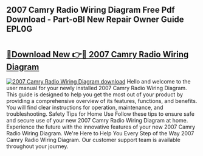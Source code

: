 ## 2007 Camry Radio Wiring Diagram Free Pdf Download - Part-oBI New Repair Owner Guide EPL0G

# <h2><a href="http://dfqw2iv.blite.top/?on=2007+Camry+Radio+Wiring+Diagram">🔗Download New 👉🔴 2007 Camry Radio Wiring Diagram</a></h2>

[![2007 Camry Radio Wiring Diagram download](https://i.imgur.com/lujVjoI.png)](http://dfqw2iv.blite.top/?on=2007+Camry+Radio+Wiring+Diagram)
Hello and welcome to the user manual for your newly installed 2007 Camry Radio Wiring Diagram. This guide is designed to help you get the most out of your product by providing a comprehensive overview of its features, functions, and benefits. You will find clear instructions for operation, maintenance, and troubleshooting. Safety Tips for Home Use Follow these tips to ensure safe and secure use of your new 2007 Camry Radio Wiring Diagram at home. Experience the future with the innovative features of your new 2007 Camry Radio Wiring Diagram. We're Here to Help You Every Step of the Way 2007 Camry Radio Wiring Diagram. Our customer support team is available throughout your journey.
